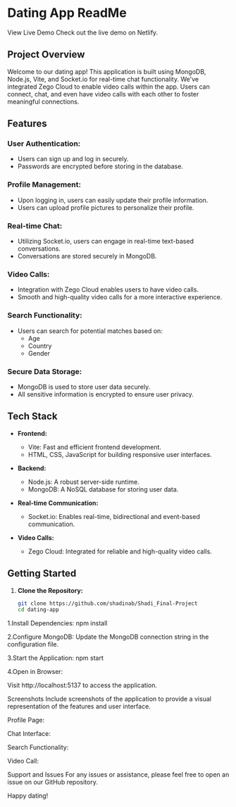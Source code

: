 # Dating App ReadMe

View Live Demo
Check out the live demo on Netlify.

## Project Overview

Welcome to our dating app! This application is built using MongoDB, Node.js, Vite, and Socket.io for real-time chat functionality. We've integrated Zego Cloud to enable video calls within the app. Users can connect, chat, and even have video calls with each other to foster meaningful connections.

## Features

### User Authentication:
- Users can sign up and log in securely.
- Passwords are encrypted before storing in the database.

### Profile Management:
- Upon logging in, users can easily update their profile information.
- Users can upload profile pictures to personalize their profile.

### Real-time Chat:
- Utilizing Socket.io, users can engage in real-time text-based conversations.
- Conversations are stored securely in MongoDB.

### Video Calls:
- Integration with Zego Cloud enables users to have video calls.
- Smooth and high-quality video calls for a more interactive experience.

### Search Functionality:
- Users can search for potential matches based on:
  - Age
  - Country
  - Gender

### Secure Data Storage:
- MongoDB is used to store user data securely.
- All sensitive information is encrypted to ensure user privacy.

## Tech Stack

- **Frontend:**
  - Vite: Fast and efficient frontend development.
  - HTML, CSS, JavaScript for building responsive user interfaces.

- **Backend:**
  - Node.js: A robust server-side runtime.
  - MongoDB: A NoSQL database for storing user data.

- **Real-time Communication:**
  - Socket.io: Enables real-time, bidirectional and event-based communication.

- **Video Calls:**
  - Zego Cloud: Integrated for reliable and high-quality video calls.

## Getting Started

1. **Clone the Repository:**
   ```bash
   git clone https://github.com/shadinab/Shadi_Final-Project
   cd dating-app
   
1.Install Dependencies:
npm install

2.Configure MongoDB:
Update the MongoDB connection string in the configuration file.

3.Start the Application:
npm start

4.Open in Browser:

Visit http://localhost:5137 to access the application.

Screenshots
Include screenshots of the application to provide a visual representation of the features and user interface.

Profile Page:

Chat Interface:

Search Functionality:

Video Call:

Support and Issues
For any issues or assistance, please feel free to open an issue on our GitHub repository.

Happy dating! 


